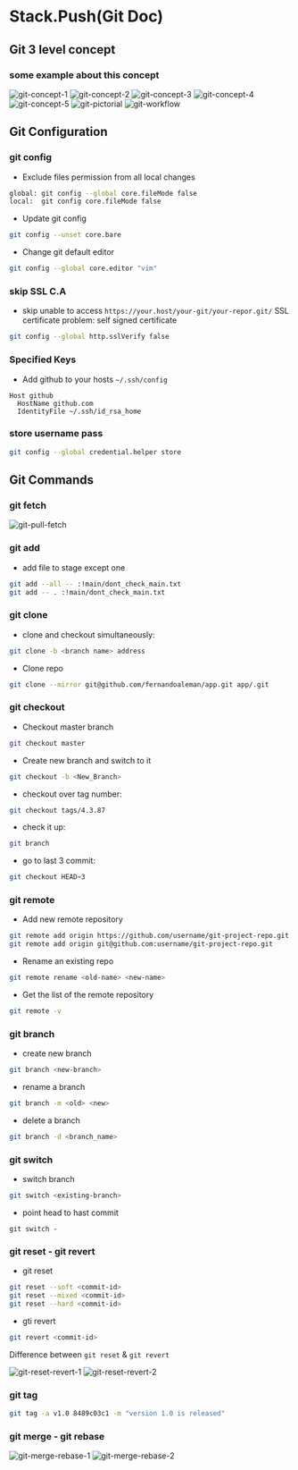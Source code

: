 # Stack.Push(Git Doc\)

## Git 3 level concept

### some example about this concept

![git-concept-1]
![git-concept-2]
![git-concept-3]
![git-concept-4]
![git-concept-5]
![git-pictorial]
![git-workflow]

## Git Configuration

### git config

- Exclude files permission from all local changes

```bash
global: git config --global core.fileMode false
local:  git config core.fileMode false
```

- Update git config

```bash
git config --unset core.bare
```

- Change git default editor

```bash
git config --global core.editor "vim"
```

### skip SSL C.A

- skip unable to access `https://your.host/your-git/your-repor.git/` SSL certificate problem: self signed certificate

```bash
git config --global http.sslVerify false
```

### Specified Keys

- Add github to your hosts `~/.ssh/config`

```shell
Host github
  HostName github.com
  IdentityFile ~/.ssh/id_rsa_home
```

### store username pass

```bash
git config --global credential.helper store
```

## Git Commands

### git fetch

![git-pull-fetch]

### git add

- add file to stage except one

```bash
git add --all -- :!main/dont_check_main.txt
git add -- . :!main/dont_check_main.txt
```

### git clone

- clone and checkout simultaneously:

```bash
git clone -b <branch name> address
```

- Clone repo

```bash
git clone --mirror git@github.com/fernandoaleman/app.git app/.git
```

### git checkout

- Checkout master branch

```bash
git checkout master
```

- Create new branch and switch to it

```bash
git checkout -b <New_Branch>
```

- checkout over tag number:

```bash
git checkout tags/4.3.87
```

- check it up:

```bash
git branch
```

- go to last 3 commit:

```bash
git checkout HEAD~3
```

### git remote

- Add new remote repository

```bash
git remote add origin https://github.com/username/git-project-repo.git
git remote add origin git@github.com:username/git-project-repo.git
```

- Rename an existing repo

```bash
git remote rename <old-name> <new-name>
```

- Get the list of the remote repository

```bash
git remote -v
```

### git branch

- create new branch

```bash
git branch <new-branch>
```

- rename a branch

```bash
git branch -m <old> <new>
```

- delete a branch

```bash
git branch -d <branch_name>
```

### git switch

- switch branch

```bash
git switch <existing-branch>
```

- point head to hast commit

```raw
git switch -
```

### git reset - git revert

- git reset

```bash
git reset --soft <commit-id>
git reset --mixed <commit-id>
git reset --hard <commit-id>
```

- gti revert

```bash
git revert <commit-id>
```

Difference between `git reset` & `git revert`

![git-reset-revert-1]
![git-reset-revert-2]

### git tag

```bash
git tag -a v1.0 8489c03c1 -m "version 1.0 is released"
```

### git merge - git rebase

![git-merge-rebase-1]
![git-merge-rebase-2]

<!-- image links -->
[git-concept-1]: /docs/assets/svc/git-3-level-concept-1.png
[git-concept-2]: /docs/assets/svc/git-3-level-concept-2.png
[git-concept-3]: /docs/assets/svc/git-3-level-concept-3.png
[git-concept-4]: /docs/assets/svc/git-3-level-concept-4.png
[git-concept-5]: /docs/assets/svc/git-3-level-concept-5.png
[git-pictorial]: /docs/assets/svc/git-a-pictorial-walkthrough.gif
[git-workflow]: /docs/assets/svc/git-a-pictorial-walkthrough.gif
[git-pull-fetch]: /docs/assets/svc/git-pull-fetch.png
[git-reset-revert-1]: /docs/assets/svc/git-reset-revert-1.png
[git-reset-revert-2]: /docs/assets/svc/git-reset-revert-2.png
[git-merge-rebase-1]: /docs/assets/svc/git-merge-rebase-1.png
[git-merge-rebase-2]: /docs/assets/svc/git-merge-rebase-2.png
